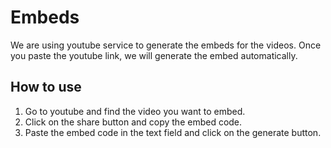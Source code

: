 # Embeds

We are using youtube service to generate the embeds for the videos. Once you paste the youtube link, we will generate the embed automatically.

## How to use

1. Go to youtube and find the video you want to embed.
2. Click on the share button and copy the embed code.
3. Paste the embed code in the text field and click on the generate button.
